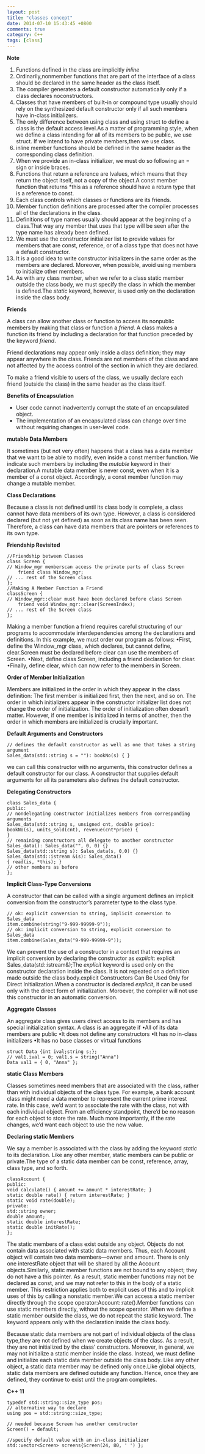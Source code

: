 ```yaml
---
layout: post
title: "classes concept"
date: 2014-07-10 15:43:45 +0800
comments: true
category: C++
tags: [class]
---
```

**Note**

1. Functions defined in the class are implicitly *inline*
2. Ordinarily,nonmember functions that are part of the interface of a class should be declared in the same header as the class itself.
3. The compiler generates a default constructor automatically only if a class declares noconstructors.
4. Classes that have members of built-in or compound type usually should rely on the synthesized default constructor only if all such members have in-class initializers.
5. The only difference between using class and using struct to define a class is the default access level.As a matter of programming style, when we define a class intending for all of its members to be public, we use struct. If we intend to have private members,then we use class.
6. inline member functions should be defined in the same header as the corresponding class definition.
7. When we provide an in-class initializer, we must do so following an = sign or inside braces.
8. Functions that return a reference are lvalues, which means that they return the object itself, not a copy of the
object.A const member function that returns *this as a reference should have a return type that is a reference to const.
9. Each class controls which classes or functions are its friends.
10. Member function definitions are processed after the compiler processes all of the declarations in the class.
11. Definitions of type names usually should appear at the beginning of a class.That way any member that uses that type will be seen after the type name has already been defined.
12. We must use the constructor initializer list to provide values for members that are const, reference, or of a class type that does not have a default constructor.
13. It is a good idea to write constructor initializers in the same order as the members are declared. Moreover, when possible, avoid using members to initialize other members.
14. As with any class member, when we refer to a class static member outside the class body, we must specify the class in which the member is defined.The *static* keyword, however, is used only on the declaration inside the class body.


**Friends**

A class can allow another class or function to access its nonpublic members by making that class or function a *friend*. A class makes a function its friend by including
a declaration for that function preceded by the keyword *friend*.

Friend declarations may appear only inside a class definition; they may appear anywhere in the class. Friends are not members of the class and are not affected by
the access control of the section in which they are declared. 

To make a friend visible to users of the class, we usually declare each friend (outside the class) in the same header as the class itself. 

**Benefits of Encapsulation**

- User code cannot inadvertently corrupt the state of an encapsulated object.
- The implementation of an encapsulated class can change over time without requiring changes in user-level code.

**mutable Data Members**

It sometimes (but not very often) happens that a class has a data member that we want to be able to modify, even inside a const member function. We indicate such
members by including the *mutable* keyword in their declaration.A mutable data member is never const, even when it is a member of a const object. Accordingly, a const member function may change a mutable member.

**Class Declarations**

Because a class is not defined until its class body is complete, a class cannot have data members of its own type. However, a class is considered declared (but not yet defined) as soon as its class name has been seen. Therefore, a class can have data members that are pointers or references to its own type.

**Friendship Revisited**

	//Friendship between Classes
    class Screen {
    // Window_mgr memberscan access the private parts of class Screen
    	friend class Window_mgr;
    // ... rest of the Screen class
    };
	//Making A Member Function a Friend
	classScreen {
	// Window_mgr::clear must have been declared before class Screen
		friend void Window_mgr::clear(ScreenIndex);
	// ... rest of the Screen class
	};

Making a member function a friend requires careful structuring of our programs to accommodate interdependencies among the declarations and definitions. In this example, we must order our program as follows:
•First, define the Window_mgr class, which declares, but cannot define, clear.Screen must be declared before clear can use the members of Screen.
•Next, define class Screen, including a friend declaration for clear.
•Finally, define clear, which can now refer to the members in Screen.

**Order of Member Initialization**

Members are initialized in the order in which they appear in the class definition: The first member is initialized first, then the next, and so on. The order in which initializers appear in the constructor initializer list does not change the order of initialization.
The order of initialization often doesn’t matter. However, if one member is initialized in terms of another, then the order in which members are initialized is crucially
important.

**Default Arguments and Constructors**

    // defines the default constructor as well as one that takes a string argument
	Sales_data(std::string s = ""): bookNo(s) { }
we can call this constructor with no arguments, this
constructor defines a default constructor for our class.
A constructor that supplies default arguments for all its parameters also defines the default constructor.

**Delegating Constructors**

    class Sales_data {
    public:
    // nondelegating constructor initializes members from corresponding arguments
    Sales_data(std::string s, unsigned cnt, double price):
    bookNo(s), units_sold(cnt), revenue(cnt*price) {
    }
    // remaining constructors all delegate to another constructor
    Sales_data(): Sales_data("", 0, 0) {}
    Sales_data(std::string s): Sales_data(s, 0,0) {}
    Sales_data(std::istream &is): Sales_data()
    { read(is, *this); }
    // other members as before
    };

**Implicit Class-Type Conversions**

A constructor that can be called with a single argument defines an implicit conversion from the constructor’s parameter type to the class type.

    // ok: explicit conversion to string, implicit conversion to Sales_data
    item.combine(string("9-999-99999-9"));
    // ok: implicit conversion to string, explicit conversion to Sales_data
    item.combine(Sales_data("9-999-99999-9"));

We can prevent the use of a constructor in a context that requires an implicit conversion by declaring the constructor as *explicit*:
explicit Sales_data(std::istream&);The *explicit* keyword is used only on the constructor declaration inside
the class. It is not repeated on a definition made outside the class body.explicit Constructors Can Be Used Only for Direct Initialization.When a constructor is declared *explicit*, it can be used only with the
direct form of initialization. Moroever, the compiler will not use this constructor in an automatic conversion.

**Aggregate Classes**

An aggregate class gives users direct access to its members and has special initialization syntax. A class is an aggregate if •All of its data members are public
•It does not define any constructors
•It has no in-class initializers
•It has no base classes or virtual functions

    struct Data {int ival;string s;};
    // val1.ival = 0; val1.s = string("Anna")
    Data val1 = { 0, "Anna" };
**static Class Members**

Classes sometimes need members that are associated with the class, rather than with individual objects of the class type. For example, a bank account class might need a data member to represent the current prime interest rate. In this case, we’d want to associate the rate with the class, not with each individual object. From an efficiency
standpoint, there’d be no reason for each object to store the rate. Much more importantly, if the rate changes, we’d want each object to use the new value.

**Declaring static Members**

We say a member is associated with the class by adding the keyword *static* to its declaration. Like any other member, static members can be public or private.The type of a static data member can be const, reference, array, class type, and so forth.

    classAccount {
    public:
    void calculate() { amount += amount * interestRate; }
    static double rate() { return interestRate; }
    static void rate(double);
    private:
    std::string owner;
    double amount;
    static double interestRate;
    static double initRate();
    };

The static members of a class exist outside any object. Objects do not contain data associated with static data members. Thus, each Account object will contain two
data members—owner and amount. There is only one interestRate object that will be shared by all the Account objects.Similarly, static member functions are not bound to any object; they do not have a this pointer. As a result, static member functions may not be declared as const, and we may not refer to this in the body of a static member. This restriction applies both to explicit uses of this and to implicit uses of this by calling a nonstatic member.We can access a static member directly through the scope operator:Account::rate().Member functions can use static members directly, without the scope operator.
When we define a static member outside the class, we
do not repeat the static keyword. The keyword appears only with the declaration inside the class body.

Because static data members are not part of individual objects of the class type,they are not defined when we create objects of the class. As a result, they are not
initialized by the class’ constructors. Moreover, in general, we may not initialize a static member inside the class. Instead, we must define and initialize each static
data member outside the class body. Like any other object, a static data member may be defined only once.Like global objects, static data members are defined outside any
function. Hence, once they are defined, they continue to exist until the program completes.

**C++ 11**

    typedef std::string::size_type pos;
    // alternative way to declare 
    using pos = std::string::size_type;

	// needed because Screen has another constructor
	Screen() = default; 

  	//specify default value with an in-class initializer
	std::vector<Screen> screens{Screen(24, 80, ' ') };